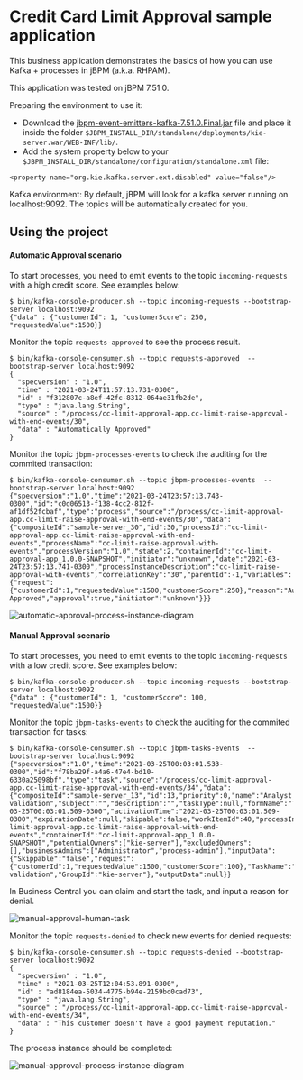 Credit Card Limit Approval sample application
=======================

This business application demonstrates the basics of how you can use Kafka + processes in jBPM (a.k.a. RHPAM). 

This application was tested on jBPM 7.51.0. 

Preparing the environment to use it:

- Download the [jbpm-event-emitters-kafka-7.51.0.Final.jar](https://search.maven.org/remotecontent?filepath=org/jbpm/jbpm-event-emitters-kafka/7.51.0.Final/jbpm-event-emitters-kafka-7.51.0.Final.jar) file and place it inside the folder `$JBPM_INSTALL_DIR/standalone/deployments/kie-server.war/WEB-INF/lib/`.
- Add the system property below to your `$JBPM_INSTALL_DIR/standalone/configuration/standalone.xml` file: 
```
<property name="org.kie.kafka.server.ext.disabled" value="false"/>
```

Kafka environment:
By default, jBPM will look for a kafka server running on localhost:9092. The topics will be automatically created for you. 

## Using the project

#### Automatic Approval scenario

To start processes, you need to emit events to the topic `incoming-requests` with a high credit score. See examples below:

```
$ bin/kafka-console-producer.sh --topic incoming-requests --bootstrap-server localhost:9092
{"data" : {"customerId": 1, "customerScore": 250, "requestedValue":1500}}
```

Monitor the topic `requests-approved` to see the process result. 
```
$ bin/kafka-console-consumer.sh --topic requests-approved  --bootstrap-server localhost:9092
{
  "specversion" : "1.0",
  "time" : "2021-03-24T11:57:13.731-0300",
  "id" : "f312807c-a8ef-42fc-8312-064ae31fb2de",
  "type" : "java.lang.String",
  "source" : "/process/cc-limit-approval-app.cc-limit-raise-approval-with-end-events/30",
  "data" : "Automatically Approved"
}
```

Monitor the topic `jbpm-processes-events` to check the auditing for the commited transaction:

```
$ bin/kafka-console-consumer.sh --topic jbpm-processes-events  --bootstrap-server localhost:9092
{"specversion":"1.0","time":"2021-03-24T23:57:13.743-0300","id":"c0d06513-f138-4cc2-812f-af1df52fcbaf","type":"process","source":"/process/cc-limit-approval-app.cc-limit-raise-approval-with-end-events/30","data":{"compositeId":"sample-server_30","id":30,"processId":"cc-limit-approval-app.cc-limit-raise-approval-with-end-events","processName":"cc-limit-raise-approval-with-events","processVersion":"1.0","state":2,"containerId":"cc-limit-approval-app_1.0.0-SNAPSHOT","initiator":"unknown","date":"2021-03-24T23:57:13.741-0300","processInstanceDescription":"cc-limit-raise-approval-with-events","correlationKey":"30","parentId":-1,"variables":{"request":{"customerId":1,"requestedValue":1500,"customerScore":250},"reason":"Automatically Approved","approval":true,"initiator":"unknown"}}}
```

![automatic-approval-process-instance-diagram](https://user-images.githubusercontent.com/253186/112412372-2dec2f80-8cfd-11eb-80cb-88f429b88e4f.png)

#### Manual Approval scenario


To start processes, you need to emit events to the topic `incoming-requests` with a low credit score. See examples below:

```
$ bin/kafka-console-producer.sh --topic incoming-requests --bootstrap-server localhost:9092
{"data" : {"customerId": 1, "customerScore": 100, "requestedValue":1500}}
```

Monitor the topic `jbpm-tasks-events` to check the auditing for the commited transaction for tasks:

```
$ bin/kafka-console-consumer.sh --topic jbpm-tasks-events  --bootstrap-server localhost:9092
{"specversion":"1.0","time":"2021-03-25T00:03:01.533-0300","id":"f78ba29f-a4a6-47e4-bd10-6330a25098bf","type":"task","source":"/process/cc-limit-approval-app.cc-limit-raise-approval-with-end-events/34","data":{"compositeId":"sample-server_13","id":13,"priority":0,"name":"Analyst validation","subject":"","description":"","taskType":null,"formName":"Task","status":"Ready","actualOwner":null,"createdBy":null,"createdOn":"2021-03-25T00:03:01.509-0300","activationTime":"2021-03-25T00:03:01.509-0300","expirationDate":null,"skipable":false,"workItemId":40,"processInstanceId":34,"parentId":-1,"processId":"cc-limit-approval-app.cc-limit-raise-approval-with-end-events","containerId":"cc-limit-approval-app_1.0.0-SNAPSHOT","potentialOwners":["kie-server"],"excludedOwners":[],"businessAdmins":["Administrator","process-admin"],"inputData":{"Skippable":"false","request":{"customerId":1,"requestedValue":1500,"customerScore":100},"TaskName":"Task","NodeName":"Analyst validation","GroupId":"kie-server"},"outputData":null}}
```

In Business Central you can claim and start the task, and input a reason for denial.

![manual-approval-human-task](https://user-images.githubusercontent.com/253186/112412813-e3b77e00-8cfd-11eb-8480-9454db4b33cf.png)

Monitor the topic `requests-denied` to check new events for denied requests:

```
$ bin/kafka-console-consumer.sh --topic requests-denied --bootstrap-server localhost:9092
{
  "specversion" : "1.0",
  "time" : "2021-03-25T12:04:53.891-0300",
  "id" : "ad8184ea-5034-4775-b94e-2159bd0cad73",
  "type" : "java.lang.String",
  "source" : "/process/cc-limit-approval-app.cc-limit-raise-approval-with-end-events/34",
  "data" : "This customer doesn't have a good payment reputation."
}
```

The process instance should be completed: 

![manual-approval-process-instance-diagram](https://user-images.githubusercontent.com/253186/112413039-4872d880-8cfe-11eb-9999-90c853057aac.png)

